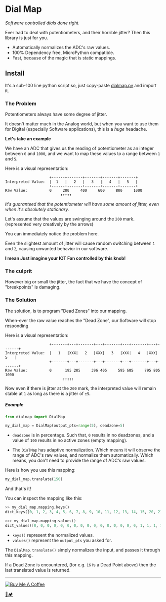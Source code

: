 # Dial Map
*Software controlled dials done right.*

Ever had to deal with potentiometers, and their horrible jitter? 
Then this library is just for you.

- Automatically normalizes the ADC's raw values.
- 100% Dependency free, MicroPython compatible.
- Fast, because of the magic that is static mappings.

## Install

It's a sub-100 line python script so, just copy-paste [dialmap.py](dialmap.py) and import it. 

### The Problem

Potentiometers always have some degree of jitter.
 
It doesn't matter much in the Analog world,
but when you want to use them for Digital (especially Software applications), 
this is a *huge* headache.

**Let's take an example**

We have an ADC that gives us the reading of potentiometer as an integer between `0` and `1000`, 
and we want to map these values to a range between `1` and `5`. 

Here is a visual representation:

```text
                    +------+-------+-------+-------+-------+
Interpreted Value:  |  1   |   2   |   3   |   4   |   5   |     
                    +------+-------+-------+-------+-------+
Raw Value:          0     200     400     600     800     1000
                         ↑↑↑↑↑
```


*It's guaranteed that the potentiometer will have some amount of jitter, even when it's absolutely stationary.*

Let's assume that the values are swinging around the `200` mark. (represented very creatively by the arrows)

You can immediately notice the problem here. 

Even the slightest amount of jitter will cause random switching between `1` and `2`, 
causing unwanted behavior in our software.

**I mean Just imagine your IOT Fan controlled by this knob!**

### The culprit

However big or small the jitter, the fact that we have the concept of "breakpoints" is damaging.

### The Solution


The solution, is to program "Dead Zones" into our mapping.

When-ever the raw value reaches the "Dead Zone", our Software will stop responding.

Here is a visual representation:

```text
                    +-------+---+-------+---+-------+---+-------+---+-------+
Interpreted Value:  |   1   |XXX|   2   |XXX|   3   |XXX|   4   |XXX|   5   |     
                    +-------+---+-------+---+-------+---+-------+---+-------+
Raw Value:          0      195 205     396 405     595 605     795 805     1000
                          ↑↑↑↑↑                          
```

Now even if there is jitter at the `200` mark, 
the interpreted value will remain stable at `1` as long as there is a jitter of `±5`.


##### Example
 
```python
from dialmap import DialMap

my_dial_map = DialMap(output_pts=range(5), deadzone=5)
```

- `deadzone` is in percentage. 
    Such that, `0` results in no deadzones, and a value of `100` results in no active zones (empty mapping).

- The `DialMap` has adaptive normalization. 
    Which means it will observe the range of ADC's raw values, and normalize them automatically. 
    Which means, you don't need to provide the range of ADC's raw values.
  
Here is how you use this mapping:

```python
my_dial_map.translate(150)
```

And that's it!


You can inspect the mapping like this:

```python
>> my_dial_map.mapping.keys()
dict_keys([0, 1, 2, 3, 4, 5, 6, 7, 8, 9, 10, 11, 12, 13, 14, 15, 20, 21, 22, 23, 24, 25, 26, 27, 28, 29, 30, 31, 32, 33, 34, 35, 40, 41, 42, 43, 44, 45, 46, 47, 48, 49, 50, 51, 52, 53, 54, 55, 60, 61, 62, 63, 64, 65, 66, 67, 68, 69, 70, 71, 72, 73, 74, 75, 80, 81, 82, 83, 84, 85, 86, 87, 88, 89, 90, 91, 92, 93, 94, 95, 96, 97, 98, 99])

>>> my_dial_map.mapping.values()
dict_values([0, 0, 0, 0, 0, 0, 0, 0, 0, 0, 0, 0, 0, 0, 0, 0, 1, 1, 1, 1, 1, 1, 1, 1, 1, 1, 1, 1, 1, 1, 1, 1, 2, 2, 2, 2, 2, 2, 2, 2, 2, 2, 2, 2, 2, 2, 2, 2, 3, 3, 3, 3, 3, 3, 3, 3, 3, 3, 3, 3, 3, 3, 3, 3, 4, 4, 4, 4, 4, 4, 4, 4, 4, 4, 4, 4, 4, 4, 4, 4, 4, 4, 4, 4])
```

- `keys()` represent the normalized values.
- `values()` represent the `output_pts` you asked for.

The `DialMap.translate()` simply normalizes the input, and passes it through this mapping.

If a Dead Zone is encountered, (for e.g. `16` is a Dead Point above) then the last translated value is returned.

---

<a href="https://www.buymeacoffee.com/u75YezVri" target="_blank"><img src="https://www.buymeacoffee.com/assets/img/custom_images/black_img.png" alt="Buy Me A Coffee" style="height: auto !important;width: auto !important;" ></a>

[🐍🏕️](http://www.pycampers.com/)